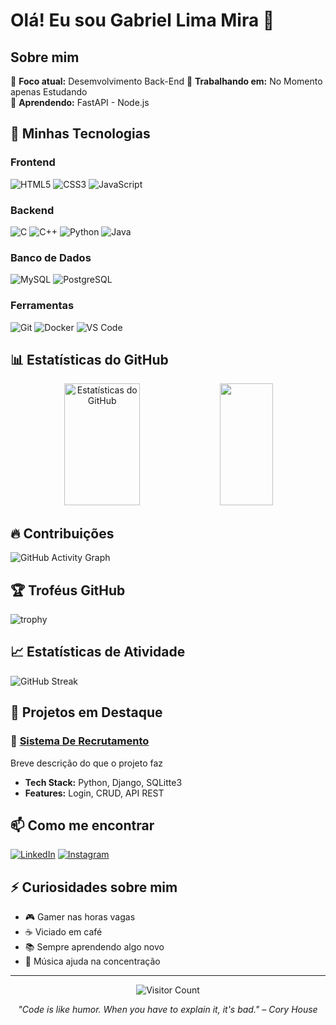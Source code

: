 # Olá! Eu sou Gabriel Lima Mira 👋

## Sobre mim
🎯 **Foco atual:** Desemvolvimento Back-End
💼 **Trabalhando em:** No Momento apenas Estudando   
🌱 **Aprendendo:** FastAPI - Node.js 

## 🚀 Minhas Tecnologias

### Frontend
![HTML5](https://img.shields.io/badge/HTML5-E34F26?style=for-the-badge&logo=html5&logoColor=white)
![CSS3](https://img.shields.io/badge/CSS3-1572B6?style=for-the-badge&logo=css3&logoColor=white)
![JavaScript](https://img.shields.io/badge/JavaScript-F7DF1E?style=for-the-badge&logo=javascript&logoColor=black)

### Backend
![C](https://img.shields.io/badge/C-00599C?style=for-the-badge&logo=c&logoColor=white)
![C++](https://img.shields.io/badge/C++-00599C?style=for-the-badge&logo=c%2B%2B&logoColor=white)
![Python](https://img.shields.io/badge/Python-3776AB?style=for-the-badge&logo=python&logoColor=white)
![Java](https://img.shields.io/badge/Java-ED8B00?style=for-the-badge&logo=java&logoColor=white)

### Banco de Dados
![MySQL](https://img.shields.io/badge/MySQL-00000F?style=for-the-badge&logo=mysql&logoColor=white)
![PostgreSQL](https://img.shields.io/badge/PostgreSQL-316192?style=for-the-badge&logo=postgresql&logoColor=white)

### Ferramentas
![Git](https://img.shields.io/badge/Git-E34F26?style=for-the-badge&logo=git&logoColor=white)
![Docker](https://img.shields.io/badge/Docker-2496ED?style=for-the-badge&logo=docker&logoColor=white)
![VS Code](https://img.shields.io/badge/VS_Code-0078D4?style=for-the-badge&logo=visual%20studio%20code&logoColor=white)

## 📊 Estatísticas do GitHub

<div align="center">
  <img width="49%" height="195px" src="https://github-readme-stats.vercel.app/api?username=GLMIRA&show_icons=true&count_private=true&hide_border=true&title_color=FF0000&icon_color=FF0000&text_color=c9d1d9&bg_color=0d1117" alt="Estatísticas do GitHub" /> 
  
  <img width="41%" height="195px" src="https://github-readme-stats.vercel.app/api/top-langs/?username=GLMIRA&layout=compact&hide_border=true&title_color=FF0000&text_color=c9d1d9&bg_color=0d1117" />
</div>

## 🔥 Contribuições
![GitHub Activity Graph](https://github-readme-activity-graph.vercel.app/graph?username=GLMIRA&bg_color=0d1117&color=FF0000&line=FF0000&point=FFFFFF&area=true&hide_border=true)

## 🏆 Troféus GitHub
![trophy](https://github-profile-trophy.vercel.app/?username=GLMIRA&theme=radical&no-frame=false&no-bg=false&margin-w=4)

## 📈 Estatísticas de Atividade
![GitHub Streak](https://github-readme-streak-stats.herokuapp.com/?user=GLMIRA&theme=dark&hide_border=true&stroke=FF0000&ring=FF0000&fire=FF0000&currStreakLabel=FF0000)

## 🎯 Projetos em Destaque

### 🌟 [Sistema De Recrutamento]((https://github.com/GLMIRA/sistema_recrutamento))
Breve descrição do que o projeto faz
- **Tech Stack:** Python, Django, SQLitte3
- **Features:** Login, CRUD, API REST

## 📫 Como me encontrar

[![LinkedIn](https://img.shields.io/badge/LinkedIn-0077B5?style=for-the-badge&logo=linkedin&logoColor=white)](https://www.linkedin.com/in/gabriel-lima-mira/)
[![Instagram](https://img.shields.io/badge/Instagram-E4405F?style=for-the-badge&logo=instagram&logoColor=white)](https://instagram.com/_gabriel_mira/)

## ⚡ Curiosidades sobre mim
- 🎮 Gamer nas horas vagas
- ☕ Viciado em café
- 📚 Sempre aprendendo algo novo
- 🎵 Música ajuda na concentração

---
<div align="center">
  
  ![Visitor Count](https://profile-counter.glitch.me/GLMIRA/count.svg)
  
  *"Code is like humor. When you have to explain it, it's bad." – Cory House*
  
</div>
